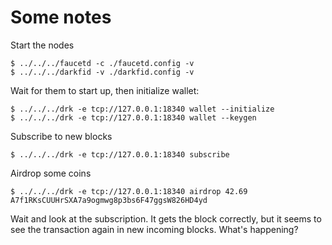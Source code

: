 Some notes
==========

Start the nodes

```
$ ../../../faucetd -c ./faucetd.config -v
$ ../../../darkfid -v ./darkfid.config -v
```

Wait for them to start up, then initialize wallet:

```
$ ../../../drk -e tcp://127.0.0.1:18340 wallet --initialize
$ ../../../drk -e tcp://127.0.0.1:18340 wallet --keygen
```

Subscribe to new blocks

```
$ ../../../drk -e tcp://127.0.0.1:18340 subscribe
```

Airdrop some coins

```
$ ../../../drk -e tcp://127.0.0.1:18340 airdrop 42.69 A7f1RKsCUUHrSXA7a9ogmwg8p3bs6F47ggsW826HD4yd
```

Wait and look at the subscription. It gets the block correctly, but
it seems to see the transaction again in new incoming blocks. What's
happening?
